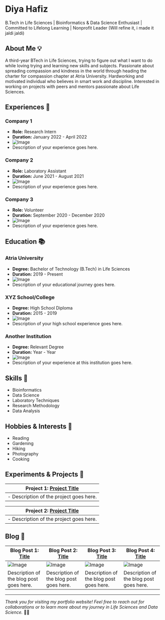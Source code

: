 # Diya Hafiz
B.Tech in Life Sciences | Bioinformatics & Data Science Enthusiast | Committed to Lifelong Learning | Nonprofit Leader
(Will refine it, i made it jaldi jaldi)

## About Me 💡
A third-year BTech in Life Sciences, trying to figure out what I want to do while loving trying and learning new skills and subjects. Passionate about spreading compassion and kindness in the world through heading the charter for compassion chapter at Atria University. Hardworking and motivated individual who believes in smart work and discipline. Interested in working on projects with peers and mentors passionate about Life Sciences.

## Experiences 🚀

### Company 1
- **Role:** Research Intern
- **Duration:** January 2022 - April 2022
- ![Image](insert_image_url_here)
- Description of your experience goes here.

### Company 2
- **Role:** Laboratory Assistant
- **Duration:** June 2021 - August 2021
- ![Image](insert_image_url_here)
- Description of your experience goes here.

### Company 3
- **Role:** Volunteer
- **Duration:** September 2020 - December 2020
- ![Image](insert_image_url_here)
- Description of your experience goes here.

## Education 📚

### Atria University
- **Degree:** Bachelor of Technology (B.Tech) in Life Sciences
- **Duration:** 2019 - Present
- ![Image](insert_image_url_here)
- Description of your educational journey goes here.

### XYZ School/College
- **Degree:** High School Diploma
- **Duration:** 2015 - 2019
- ![Image](insert_image_url_here)
- Description of your high school experience goes here.

### Another Institution
- **Degree:** Relevant Degree
- **Duration:** Year - Year
- ![Image](insert_image_url_here)
- Description of your experience at this institution goes here.

## Skills 💪

- Bioinformatics
- Data Science
- Laboratory Techniques
- Research Methodology
- Data Analysis

## Hobbies & Interests 🎨

- Reading
- Gardening
- Hiking
- Photography
- Cooking

## Experiments & Projects 🔬
         

| Project 1: [Project Title](insert_project_url_here) |
| --------------------------------------------------  |
| - Description of the project goes here.             |

| Project 2: [Project Title](insert_project_url_here) |
| --------------------------------------------------- |
| - Description of the project goes here.             |






## Blog 📝

| Blog Post 1: [Title](insert_blog_url_here) | Blog Post 2: [Title](insert_blog_url_here) | Blog Post 3: [Title](insert_blog_url_here) | Blog Post 4: [Title](insert_blog_url_here) |
| ----------------------------------------- | ----------------------------------------- | ----------------------------------------- | ----------------------------------------- |
| ![Image](insert_image_url_here)            | ![Image](insert_image_url_here)            | ![Image](insert_image_url_here)            | ![Image](insert_image_url_here)            |
| Description of the blog post goes here.    | Description of the blog post goes here.    | Description of the blog post goes here.    | Description of the blog post goes here.    |

---

*Thank you for visiting my portfolio website! Feel free to reach out for collaborations or to learn more about my journey in Life Sciences and Data Science.* 🌱🔬
